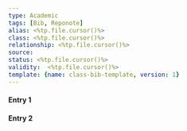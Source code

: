 ```yaml
---
type: Academic
tags: [Bib, Reponote]
alias: <%tp.file.cursor()%>
class: <%tp.file.cursor()%>
relationship: <%tp.file.cursor()%>
source:
status: <%tp.file.cursor()%>
validity:  <%tp.file.cursor()%>
template: {name: class-bib-template, version: 1}
---
```


#### Entry 1

#### Entry 2
